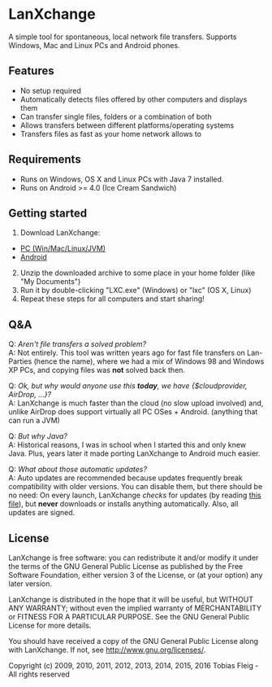 LanXchange
==========

A simple tool for spontaneous, local network file transfers. Supports Windows, Mac and Linux PCs and Android phones.

Features
--------

* No setup required
* Automatically detects files offered by other computers and displays them
* Can transfer single files, folders or a combination of both
* Allows transfers between different platforms/operating systems
* Transfers files as fast as your home network allows to

Requirements
------------

* Runs on Windows, OS X and Linux PCs with Java 7 installed.
* Runs on Android >= 4.0 (Ice Cream Sandwich)

Getting started
---------------

1. Download LanXchange:
  * [PC (Win/Mac/Linux/JVM)](https://github.com/tfg13/LanXchange/raw/master/releases/stable/lxc.zip)
  * [Android](https://play.google.com/store/apps/details?id=de.tobifleig.lxc)
2. Unzip the downloaded archive to some place in your home folder (like "My Documents")
3. Run it by double-clicking "LXC.exe" (Windows) or "lxc" (OS X, Linux)
4. Repeat these steps for all computers and start sharing!

Q&A
---

Q: *Aren't file transfers a solved problem?*  
A: Not entirely. This tool was written years ago for fast file transfers on Lan-Parties (hence the name), where we had a mix of Windows 98 and Windows XP PCs, and copying files was **not** solved back then.

Q: *Ok, but why would anyone use this **today**, we have {$cloudprovider, AirDrop, ...}?*  
A: LanXchange is much faster than the cloud (no slow upload involved) and, unlike AirDrop does support virtually all PC OSes + Android. (anything that can run a JVM)

Q: *But why Java?*  
A: Historical reasons, I was in school when I started this and only knew Java. Plus, years later it made porting LanXchange to Android much easier.

Q: *What about those automatic updates?*  
A: Auto updates are recommended because updates frequently break compatibility with older versions. You can disable them, but there should be no need: On every launch, LanXchange *checks* for updates (by reading [this file](http://updates.lanxchange.com/v)), but **never** downloads or installs anything automatically. Also, all updates are signed.

License
-------

LanXchange is free software: you can redistribute it and/or modify
it under the terms of the GNU General Public License as published by
the Free Software Foundation, either version 3 of the License, or
(at your option) any later version.

LanXchange is distributed in the hope that it will be useful,
but WITHOUT ANY WARRANTY; without even the implied warranty of
MERCHANTABILITY or FITNESS FOR A PARTICULAR PURPOSE. See the
GNU General Public License for more details.

You should have received a copy of the GNU General Public License
along with LanXchange. If not, see <http://www.gnu.org/licenses/>.


Copyright (c) 2009, 2010, 2011, 2012, 2013, 2014, 2015, 2016 Tobias Fleig - All rights reserved
